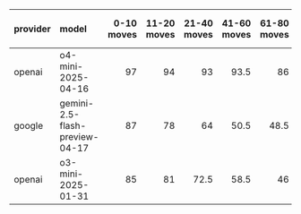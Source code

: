 | provider   | model                          |   0-10 moves |   11-20 moves |   21-40 moves |   41-60 moves |   61-80 moves |   81-100 moves |
|:-----------|:-------------------------------|-------------:|--------------:|--------------:|--------------:|--------------:|---------------:|
| openai     | o4-mini-2025-04-16             |           97 |            94 |          93   |          93.5 |          86   |           89.5 |
| google     | gemini-2.5-flash-preview-04-17 |           87 |            78 |          64   |          50.5 |          48.5 |           43   |
| openai     | o3-mini-2025-01-31             |           85 |            81 |          72.5 |          58.5 |          46   |           41   |